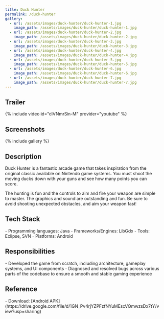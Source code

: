 ```yaml
---
title: Duck Hunter
permalink: /duck-hunter
gallery:
  - url: /assets/images/duck-hunter/duck-hunter-1.jpg
    image_path: /assets/images/duck-hunter/duck-hunter-1.jpg
  - url: /assets/images/duck-hunter/duck-hunter-2.jpg
    image_path: /assets/images/duck-hunter/duck-hunter-2.jpg
  - url: /assets/images/duck-hunter/duck-hunter-3.jpg
    image_path: /assets/images/duck-hunter/duck-hunter-3.jpg
  - url: /assets/images/duck-hunter/duck-hunter-4.jpg
    image_path: /assets/images/duck-hunter/duck-hunter-4.jpg
  - url: /assets/images/duck-hunter/duck-hunter-5.jpg
    image_path: /assets/images/duck-hunter/duck-hunter-5.jpg
  - url: /assets/images/duck-hunter/duck-hunter-6.jpg
    image_path: /assets/images/duck-hunter/duck-hunter-6.jpg
  - url: /assets/images/duck-hunter/duck-hunter-7.jpg
    image_path: /assets/images/duck-hunter/duck-hunter-7.jpg
---
```


<h2>Trailer</h2>
{% include video id="dlVNmrSin-M" provider="youtube" %}

<h2>Screenshots</h2>
{% include gallery %}

<h2>Description</h2>
Duck Hunter is a fantastic arcade game that takes inspiration from the original classic available on Nintendo game systems. You must shoot the moving ducks down with your guns and see how many points you can score.

The hunting is fun and the controls to aim and fire your weapon are simple to master. The graphics and sound are outstanding and fun. Be sure to avoid shooting unexpected obstacles, and aim your weapon fast!

<h2>Tech Stack</h2>
- Programming languages: Java
- Frameworks/Engines: LibGdx
- Tools: Eclipse, SVN
- Platforms: Android

<h2>Responsibilities</h2>
- Developed the game from scratch, including architecture, gameplay systems, and UI components  
- Diagnosed and resolved bugs across various parts of the codebase to ensure a smooth and stable gaming experience

<h2>Reference</h2>
- Download: [Android APK](https://drive.google.com/file/d/1GN_Pv4rjYZPFzfNYuMEscVQmwzsDx7tY/view?usp=sharing)
